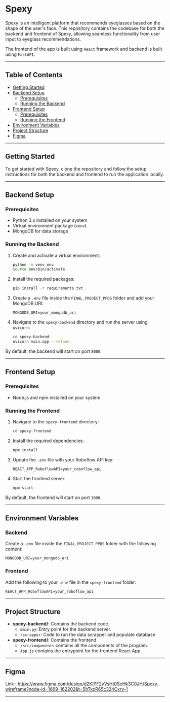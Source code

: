 # Spexy

Spexy is an intelligent platform that recommends eyeglasses based on the shape of the user's face. This repository contains the codebase for both the backend and frontend of Spexy, allowing seamless functionality from user input to eyeglass recommendations.

The frontend of the app is built using `React` framework and backend is built using `FastAPI`. 

---

## Table of Contents
- [Getting Started](#getting-started)
- [Backend Setup](#backend-setup)
  - [Prerequisites](#prerequisites)
  - [Running the Backend](#running-the-backend)
- [Frontend Setup](#frontend-setup)
  - [Prerequisites](#prerequisites-1)
  - [Running the Frontend](#running-the-frontend)
- [Environment Variables](#environment-variables)
- [Project Structure](#project-structure)
- [Figma](#figma)

---

## Getting Started

To get started with Spexy, clone the repository and follow the setup instructions for both the backend and frontend to run the application locally.

---

## Backend Setup

### Prerequisites

- Python 3.x installed on your system
- Virtual environment package (`venv`)
- MongoDB for data storage

### Running the Backend

1. Create and activate a virtual environment:

   ```bash
   python -m venv env
   source env/bin/activate
   ```

2. Install the required packages:

   ```bash
   pip install -r requirements.txt
   ```

3. Create a `.env` file inside the `FINAL_PROJECT_PPDS` folder and add your MongoDB URI:

   ```
   MONGODB_URI=your_mongodb_uri
   ```

4. Navigate to the `spexy-backend` directory and run the server using `uvicorn`:

   ```bash
   cd spexy-backend
   uvicorn main:app --reload
   ```

By default, the backend will start on port `8000`.

---

## Frontend Setup

### Prerequisites

- Node.js and npm installed on your system

### Running the Frontend

1. Navigate to the `spexy-frontend` directory:

   ```bash
   cd spexy-frontend
   ```

2. Install the required dependencies:

   ```bash
   npm install
   ```

3. Update the `.env` file with your Roboflow API key:

   ```
   REACT_APP_RoboflowAPI=your_roboflow_api
   ```

4. Start the frontend server:

   ```bash
   npm start
   ```

By default, the frontend will start on port `3000`.

---

## Environment Variables

### Backend

Create a `.env` file inside the `FINAL_PROJECT_PPDS` folder with the following content:

```
MONGODB_URI=your_mongodb_uri
```

### Frontend

Add the following to your `.env` file in the `spexy-frontend` folder:

```
REACT_APP_RoboflowAPI=your_roboflow_api
```

---

## Project Structure

- **spexy-backend/**: Contains the backend code.
  - `main.py`: Entry point for the backend server.
  - `/scrapper`: Code to run the data scrapper and populate database
- **spexy-frontend/**: Contains the frontend 
    - `/src/components` contains all the components of the program.
    - `App.js` contains the entrypoint for the frontend React App.

---

## Figma

Link :  https://www.figma.com/design/d2KIPF2vVsHt0SeHk3C0JH/Spexy-wireframe?node-id=1669-162202&t=5hTxoR65c324Cxrv-1

---
